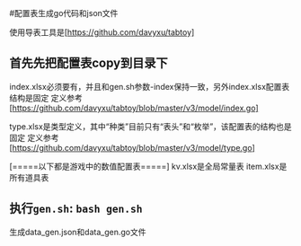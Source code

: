 #配置表生成go代码和json文件

使用导表工具是[https://github.com/davyxu/tabtoy]

## 首先先把配置表copy到目录下

index.xlsx必须要有，并且和gen.sh参数-index保持一致，另外index.xlsx配置表结构是固定
定义参考[https://github.com/davyxu/tabtoy/blob/master/v3/model/index.go]

type.xlsx是类型定义，其中“种类”目前只有“表头”和“枚举”，该配置表的结构也是固定
定义参考[https://github.com/davyxu/tabtoy/blob/master/v3/model/type.go]

[=====以下都是游戏中的数值配置表=====]
kv.xlsx是全局常量表
item.xlsx是所有道具表

## 执行`gen.sh`: `bash gen.sh`

生成data_gen.json和data_gen.go文件
